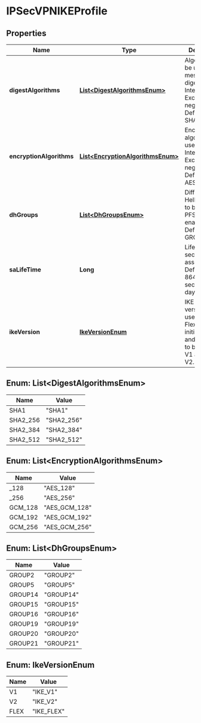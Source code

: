 # IPSecVPNIKEProfile

## Properties
Name | Type | Description | Notes
------------ | ------------- | ------------- | -------------
**digestAlgorithms** | [**List&lt;DigestAlgorithmsEnum&gt;**](#List&lt;DigestAlgorithmsEnum&gt;) | Algorithm to be used for message digest during Internet Key Exchange(IKE) negotiation. Default is SHA2_256. |  [optional]
**encryptionAlgorithms** | [**List&lt;EncryptionAlgorithmsEnum&gt;**](#List&lt;EncryptionAlgorithmsEnum&gt;) | Encryption algorithm is used during Internet Key Exchange(IKE) negotiation. Default is AES_128. |  [optional]
**dhGroups** | [**List&lt;DhGroupsEnum&gt;**](#List&lt;DhGroupsEnum&gt;) | Diffie-Hellman group to be used if PFS is enabled. Default is GROUP14. |  [optional]
**saLifeTime** | **Long** | Life time for security association. Default is 86400 seconds (1 day). |  [optional]
**ikeVersion** | [**IkeVersionEnum**](#IkeVersionEnum) | IKE protocol version to be used. IKE-Flex will initiate IKE-V2 and responds to both IKE-V1 and IKE-V2. |  [optional]

<a name="List<DigestAlgorithmsEnum>"></a>
## Enum: List&lt;DigestAlgorithmsEnum&gt;
Name | Value
---- | -----
SHA1 | &quot;SHA1&quot;
SHA2_256 | &quot;SHA2_256&quot;
SHA2_384 | &quot;SHA2_384&quot;
SHA2_512 | &quot;SHA2_512&quot;

<a name="List<EncryptionAlgorithmsEnum>"></a>
## Enum: List&lt;EncryptionAlgorithmsEnum&gt;
Name | Value
---- | -----
_128 | &quot;AES_128&quot;
_256 | &quot;AES_256&quot;
GCM_128 | &quot;AES_GCM_128&quot;
GCM_192 | &quot;AES_GCM_192&quot;
GCM_256 | &quot;AES_GCM_256&quot;

<a name="List<DhGroupsEnum>"></a>
## Enum: List&lt;DhGroupsEnum&gt;
Name | Value
---- | -----
GROUP2 | &quot;GROUP2&quot;
GROUP5 | &quot;GROUP5&quot;
GROUP14 | &quot;GROUP14&quot;
GROUP15 | &quot;GROUP15&quot;
GROUP16 | &quot;GROUP16&quot;
GROUP19 | &quot;GROUP19&quot;
GROUP20 | &quot;GROUP20&quot;
GROUP21 | &quot;GROUP21&quot;

<a name="IkeVersionEnum"></a>
## Enum: IkeVersionEnum
Name | Value
---- | -----
V1 | &quot;IKE_V1&quot;
V2 | &quot;IKE_V2&quot;
FLEX | &quot;IKE_FLEX&quot;
